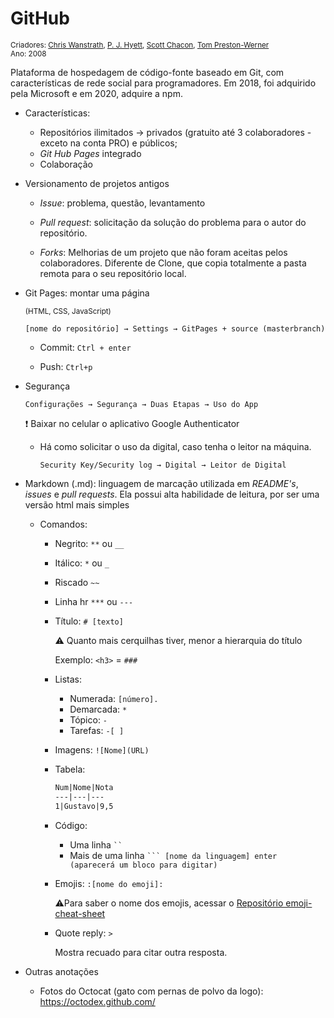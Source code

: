 # GitHub

<small>Criadores: <a href="https://github.com/defunkt">Chris Wanstrath</a>, <a href="https://github.com/pjhyett">P. J. Hyett</a>, <a href="https://github.com/schacon">Scott Chacon</a>, <a href="https://github.com/mojombo">Tom Preston-Werner</a> <br/>Ano: 2008</small>

Plataforma de hospedagem de código-fonte baseado em Git, com características de rede social para programadores. Em 2018, foi adquirido pela Microsoft e em 2020, adquire a npm. 

- Características:

  - Repositórios ilimitados → privados (gratuito até 3 colaboradores - exceto na conta PRO) e públicos;
  - *Git Hub Pages* integrado
  - Colaboração

  

- Versionamento de projetos antigos

  - *Issue*: problema, questão, levantamento

  - *Pull request*: solicitação da solução do problema para o autor do repositório.

  - *Forks*: Melhorias de um projeto que não foram aceitas pelos colaboradores. Diferente de Clone, que copia totalmente a pasta remota para o seu repositório local.

    

- Git Pages: montar uma página

  <small>(HTML, CSS, JavaScript)</small>

  `[nome do repositório] → Settings → GitPages + source (masterbranch)`

  - Commit: `Ctrl + enter`

  - Push: `Ctrl+p`

- Segurança

  `Configurações → Segurança → Duas Etapas → Uso do App`

  :exclamation: Baixar no celular o aplicativo Google Authenticator

  - Há como solicitar o uso da digital, caso tenha o leitor na máquina.

    `Security Key/Security log → Digital → Leitor de Digital`

- Markdown (.md): linguagem de marcação utilizada em *README's*, *issues* e *pull requests*. Ela possui alta habilidade de leitura, por ser uma versão html mais simples

  - Comandos:

    - Negrito: `**` ou `__`

    - Itálico: `*` ou `_`

    - Riscado `~~`

    - Linha hr `***` ou `---`

    - Título: `# [texto]`

      :warning: ​Quanto mais cerquilhas tiver, menor a hierarquia do título

      Exemplo: `<h3>` = `###` 

    - Listas:

      - Numerada: `[número]. ` 
      - Demarcada: `* `
      - Tópico: `- `
      - Tarefas: `-[ ]`

    - Imagens: `![Nome](URL)`

    - Tabela: 

      ```markdown
      Num|Nome|Nota 
      ---|---|---
      1|Gustavo|9,5
      ```

    - Código: 

      - Uma linha ` `` `
      - Mais de uma linha ` ``` [nome da linguagem] enter (aparecerá um bloco para digitar) `

    - Emojis: `:[nome do emoji]:`

      :warning:Para saber o nome dos emojis, acessar o [Repositório emoji-cheat-sheet](https://github.com/ikatyang/emoji-cheat-sheet) 

    - Quote reply: `>`

      Mostra recuado para citar outra resposta. 

    

- Outras anotações

  - Fotos do Octocat (gato com pernas de polvo da logo): https://octodex.github.com/

  



